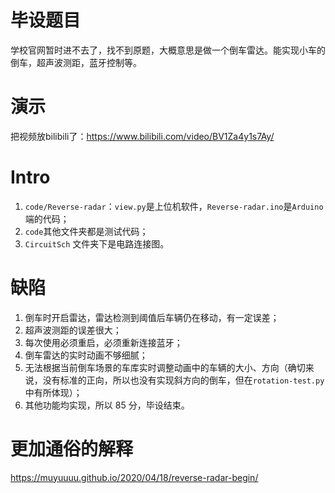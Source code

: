 # 毕设题目

学校官网暂时进不去了，找不到原题，大概意思是做一个倒车雷达。能实现小车的倒车，超声波测距，蓝牙控制等。

# 演示

把视频放bilibili了：https://www.bilibili.com/video/BV1Za4y1s7Ay/

# Intro

1. `code/Reverse-radar`：`view.py`是上位机软件，`Reverse-radar.ino`是`Arduino`端的代码；
2. `code`其他文件夹都是测试代码；
3. `CircuitSch` 文件夹下是电路连接图。

# 缺陷

1. 倒车时开启雷达，雷达检测到阈值后车辆仍在移动，有一定误差；
2. 超声波测距的误差很大；
3. 每次使用必须重启，必须重新连接蓝牙；
4. 倒车雷达的实时动画不够细腻；
5. 无法根据当前倒车场景的车库实时调整动画中的车辆的大小、方向（确切来说，没有标准的正向，所以也没有实现斜方向的倒车，但在`rotation-test.py`中有所体现）；
6. 其他功能均实现，所以 85 分，毕设结束。

# 更加通俗的解释

https://muyuuuu.github.io/2020/04/18/reverse-radar-begin/
